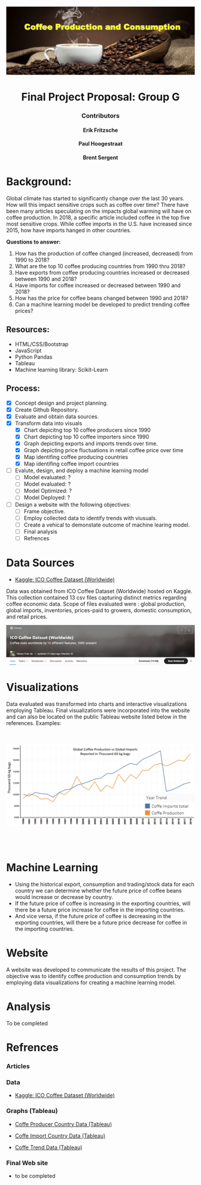 
<b><div align = "center">![cover_art.png](images/cover_art.png)</div></b>

<h1><b><div align = "center">Final Project Proposal: Group G</div></b></h1>
<h3><b><div align = "center">Contributors</div></b></h3>
<h4><b><div align = "center">Erik Fritzsche</div></b></h4>
<h4><b><div align = "center">Paul Hoogestraat</div></b></h4>
<h4><b><div align = "center">	Brent Sergent</div></b></h4>



# Background:
Global climate has started to significantly change over the last 30 years. How will this impact sensitive crops such as coffee over time? There have been many articles speculating on the impacts global warming will have on coffee production. In 2018, a specific article included coffee in the top five most sensitive crops. While coffee imports in the U.S. have increased since 2015, how have imports hanged in other countries.


<b>Questions to answer:</b>
1.	How has the production of coffee changed (increased, decreased) from 1990 to 2018?
2.	What are the top 10 coffee producing countries from 1990 thru 2018?
3.	Have exports from coffee producing countries increased or decreased between 1990 and 2018?
4.	Have imports for coffee increased or decreased between 1990 and 2018?
5.	How has the price for coffee beans changed between 1990 and 2018?
6.	Can a machine learning model be developed to predict trending coffee prices?

## Resources:
-	HTML/CSS/Bootstrap
-	JavaScript	
-	Python Pandas
-	Tableau
-	Machine learning library: Scikit-Learn

## Process: 
- [x] Concept design and project planning.
- [x] Create Github Repository.
- [x] Evaluate and obtain data sources.
- [x] Transform data into visuals
  - [x] Chart depicitng top 10 coffee producers since 1990
  - [x] Chart depicting top 10 coffee importers since 1990
  - [x] Graph depicting exports and imports trends over time.
  - [x] Graph depicting price fluctuations in retail coffee price over time
  - [x] Map identifing coffee producing countries
  - [x] Map identifing coffee import countries  
- [ ] Evalute, design, and deploy a machine learning model
  - [ ] Model evaluated: ?
  - [ ] Model evaluated: ?
  - [ ] Model Optimized: ?
  - [ ] Model Deployed: ?
- [ ] Design a website with the following objectives:
  - [ ] Frame objective. 
  - [ ] Employ collected data to identify trends with viusuals.
  - [ ] Create a vehical to demonstate outcome of machine learing model.
  - [ ] Final analysis
  - [ ] Refrences

# Data Sources
* [Kaggle: ICO Coffee Dataset (Worldwide)](https://www.kaggle.com/yamaerenay/ico-coffee-dataset-worldwide)

Data was obtained from ICO Coffee Dataset (Worldwide) hosted on Kaggle. This collection contained 13 csv files capturing distinct metrics regarding coffee economic data. Scope of files evaluated were : global production, global imports, inventories, prices-paid to growers, domestic consumption, and  retail prices.
<b><div align = "center">![kaggle_Coffe_data_header.png](images/kaggle_Coffe_data_header.png)</div></b>
# Visualizations
Data evaluated was transformed into charts and interactive visualizations employing Tableau. Final visualizations were incorporated into the website and can also be located on the public Tableau website listed below in the references. Examples:

<br/><br/>
![historical_import_production_coffe.png](images/graphs/historical_import_production_coffe.png)
<br/><br/>
<br/><br/>


# Machine Learning
*	Using the historical export, consumption and trading/stock data for each country we can determine whether the future price of coffee beans would increase or decrease by country.
*	If the future price of coffee is increasing in the exporting countries, will there be a future price increase for coffee in the importing countries.
*	And vice versa, if the future price of coffee is decreasing in the exporting countries, will there be a future price decrease for coffee in the importing countries.
# Website
A website was developed to communicate the results of this project. The objective was to identify coffee production and consumption trends by employing data visualizations for creating a machine learning model.


# Analysis

To be completed

# Refrences

### Articles

### Data
* [Kaggle: ICO Coffee Dataset (Worldwide)](https://www.kaggle.com/yamaerenay/ico-coffee-dataset-worldwide)

### Graphs (Tableau)
* [Coffe Producer Country Data (Tableau)](https://public.tableau.com/profile/paul.hoogestraat#!/vizhome/coffe_prodiuction_2021P3/Dashboard1?publish=yes)

* [Coffe Import Country Data (Tableau)](https://public.tableau.com/profile/paul.hoogestraat#!/vizhome/Coffe_Import_2021P3/CoffeImport?publish=yes	)

* [Coffe Trend Data (Tableau)](https://public.tableau.com/profile/paul.hoogestraat#!/vizhome/coffe_trendlines_2021P3/coffe?publish=yes)

### Final Web site
* to be completed



